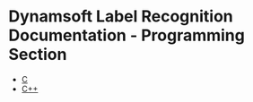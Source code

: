 # Dynamsoft Label Recognition Documentation - Programming Section

- [C](./c/)
- [C++](./cplusplus/)

